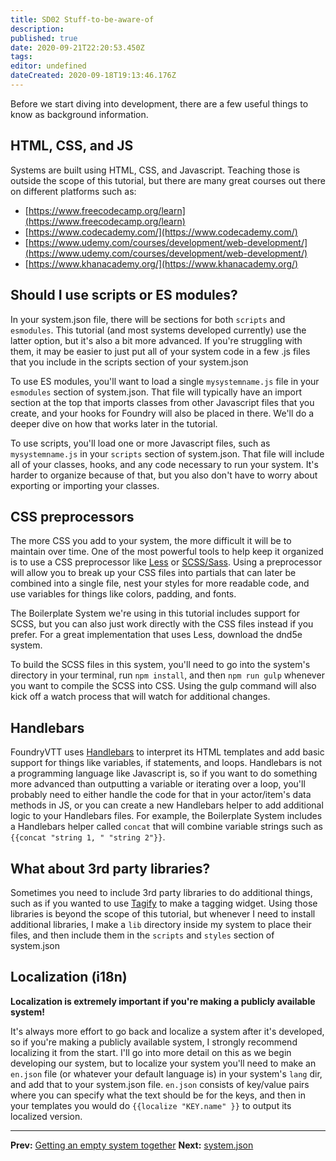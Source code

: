 ```yaml
---
title: SD02 Stuff-to-be-aware-of
description:
published: true
date: 2020-09-21T22:20:53.450Z
tags:
editor: undefined
dateCreated: 2020-09-18T19:13:46.176Z
---
```


Before we start diving into development, there are a few useful things to know as background information.

## HTML, CSS, and JS

Systems are built using HTML, CSS, and Javascript. Teaching those is outside the scope of this tutorial, but there are many great courses out there on different platforms such as:

* [https://www.freecodecamp.org/learn](https://www.freecodecamp.org/learn)
* [https://www.codecademy.com/](https://www.codecademy.com/)
* [https://www.udemy.com/courses/development/web-development/](https://www.udemy.com/courses/development/web-development/)
* [https://www.khanacademy.org/](https://www.khanacademy.org/)

## Should I use scripts or ES modules?

In your system.json file, there will be sections for both <!-- {% raw %} -->`scripts`<!-- {% endraw %} --> and <!-- {% raw %} -->`esmodules`<!-- {% endraw %} -->. This tutorial (and most systems developed currently) use the latter option, but it's also a bit more advanced. If you're struggling with them, it may be easier to just put all of your system code in a few .js files that you include in the scripts section of your system.json

To use ES modules, you'll want to load a single <!-- {% raw %} -->`mysystemname.js`<!-- {% endraw %} --> file in your <!-- {% raw %} -->`esmodules`<!-- {% endraw %} --> section of system.json. That file will typically have an import section at the top that imports classes from other Javascript files that you create, and your hooks for Foundry will also be placed in there. We'll do a deeper dive on how that works later in the tutorial.

To use scripts,  you'll load one or more Javascript files, such as <!-- {% raw %} -->`mysystemname.js`<!-- {% endraw %} --> in your <!-- {% raw %} -->`scripts`<!-- {% endraw %} --> section of system.json. That file will include all of your classes, hooks, and any code necessary to run your system. It's harder to organize because of that, but you also don't have to worry about exporting or importing your classes.

## CSS preprocessors

The more CSS you add to your system, the more difficult it will be to maintain over time. One of the most powerful tools to help keep it organized is to use a CSS preprocessor like [Less](http://lesscss.org/) or [SCSS/Sass](https://sass-lang.com/). Using a preprocessor will allow you to break up your CSS files into partials that can later be combined into a single file, nest your styles for more readable code, and use variables for things like colors, padding, and fonts.

The Boilerplate System we're using in this tutorial includes support for SCSS, but you can also just work directly with the CSS files instead if you prefer. For a great implementation that uses Less, download the dnd5e system.

To build the SCSS files in this system, you'll need to go into the system's directory in your terminal, run <!-- {% raw %} -->`npm install`<!-- {% endraw %} -->, and then <!-- {% raw %} -->`npm run gulp`<!-- {% endraw %} --> whenever you want to compile the SCSS into CSS. Using the gulp command will also kick off a watch process that will watch for additional changes.

## Handlebars

FoundryVTT uses [Handlebars](https://handlebarsjs.com/guide/#what-is-handlebars) to interpret its HTML templates and add basic support for things like variables, if statements, and loops. Handlebars is not a programming language like Javascript is, so if you want to do something more advanced than outputting a variable or iterating over a loop, you'll probably need to either handle the code for that in your actor/item's data methods in JS, or you can create a new Handlebars helper to add additional logic to your Handlebars files. For example, the Boilerplate System includes a Handlebars helper called <!-- {% raw %} -->`concat`<!-- {% endraw %} --> that will combine variable strings such as <!-- {% raw %} -->`{{concat "string 1, " "string 2"}}`<!-- {% endraw %} -->.

## What about 3rd party libraries?

Sometimes you need to include 3rd party libraries to do additional things, such as if you wanted to use [Tagify](https://github.com/yairEO/tagify) to make a tagging widget. Using those libraries is beyond the scope of this tutorial, but whenever I need to install additional libraries, I make a <!-- {% raw %} -->`lib`<!-- {% endraw %} --> directory inside my system to place their files, and then include them in the <!-- {% raw %} -->`scripts`<!-- {% endraw %} --> and <!-- {% raw %} -->`styles`<!-- {% endraw %} --> section of system.json

## Localization (i18n)

**Localization is extremely important if you're making a publicly available system!**

It's always more effort to go back and localize a system after it's developed, so if you're making a publicly available system, I strongly recommend localizing it from the start. I'll go into more detail on this as we begin developing our system, but to localize your system you'll need to make an <!-- {% raw %} -->`en.json`<!-- {% endraw %} --> file (or whatever your default language is) in your system's <!-- {% raw %} -->`lang`<!-- {% endraw %} --> dir, and add that to your system.json file. <!-- {% raw %} -->`en.json`<!-- {% endraw %} --> consists of key/value pairs where you can specify what the text should be for the keys, and then in your templates you would do <!-- {% raw %} -->`{{localize "KEY.name" }}`<!-- {% endraw %} --> to output its localized version.

---

**Prev:** [Getting an empty system together](https://foundry-vtt-community.github.io/wiki/SD01-Getting-started)
**Next:** [system.json](https://foundry-vtt-community.github.io/wiki/SD03-system.json)